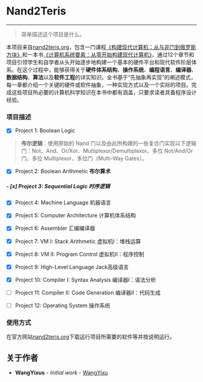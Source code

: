 # Nand2Teris
-------------

> 简单描述这个项目是什么。

本项目来自[nand2teris.org](http://nand2teris.org)，包含一门课程[《构建现代计算机：从与非门到俄罗斯方块》](https://www.coursera.org/learn/build-a-computer)和一本书[《计算机系统要素：从零开始构建现代计算机》](https://book.douban.com/subject/1998341/)，通过12个章节和项目引领学生和自学者从头开始逐步地构建一个基本的硬件平台和现代软件阶层体系。在这个过程中，能够获得关于**硬件体系结构**、**操作系统**、**编程语言**、**编译器**、**数据结构**、**算法**以及**软件工程**的详实知识。全书基于“先抽象再实现”的阐述模式，每一章都介绍一个关键的硬件或软件抽象，一种实现方式以及一个实际的项目。完成这些项目所必要的计算机科学知识在本书中都有涵盖，只要求读者具备程序设计经验。

### 项目描述

- [x] Project 1: Boolean Logic 

> **布尔逻辑**：使用原始的 Nand 门以及由此所构建的一些复合门实现以下逻辑门：Not、And、Or/Xor、Multiplexor/Demultiplexor、多位 Not/And/Or 门、多位 Multiplexor、多位门（Multi-Way Gates）。

- [x] Project 2: Boolean Arithmetic **布尔算术**

##### - [x] Project 3: Sequential Logic **时序逻辑**

- [x] Project 4: Machine Language 机器语言

- [x] Project 5: Computer Architecture 计算机体系结构

- [x] Project 6: Assembler 汇编编译器

- [x] Project 7: VM I: Stack Arithmetic 虚拟机I：堆栈运算

- [x] Project 8: VM II: Program Control 虚拟机II：程序控制

- [x] Project 9: High-Level Language Jack高级语言

- [x] Project 10: Compiler I: Syntax Analysis 编译器I：语法分析

- [ ] Project 11: Compiler II: Code Generation 编译器II：代码生成

- [ ] Project 12: Operating System 操作系统

### 使用方式

在官方网站[nand2teris.org](http://nand2teris.org)下载运行项目所需要的软件等并按说明运行。

## 关于作者

* **WangYixus** - *Initial work* - [WangYixu](wangyixu.github.io)